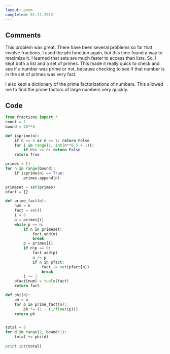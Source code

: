 ```yaml
---
layout: poem
completed: 01.11.2012
---
```


## Comments

This problem was great. There have been several problems so far that involve
fractions. I used the phi function again, but this time found a way to maximize
it. I learned that sets are much faster to access than lists. So, I kept both a
list and a set of primes. This made it really quick to check and see if a
number was prime or not, because checking to see if that number is in the set
of primes was very fast.

I also kept a dictionary of the prime factorizations of numbers. This allowed
me to find the prime factors of large numbers very quickly.

## Code

```python
from fractions import *
count = 1
bound = 10**6

def isprime(n):
	if n == 0 or n == 1: return False
	for i in range(2, int(n**0.5 + 1)):
		if n%i == 0: return False
	return True

primes = []
for n in range(bound):
	if isprime(n) == True:
		primes.append(n)

primeset = set(primes)
pfact = {}

def prime_fact(n):
	num = n
	fact = set()
	i = 0
	p = primes[i]
	while p <= n:
		if n in primeset:
			fact.add(n)
			break
		p = primes[i]
		if n%p == 0:
			fact.add(p)
			n /= p
			if n in pfact:
				fact |= set(pfact[n])
				break
		i += 1
	pfact[num] = tuple(fact)
	return fact

def phi(n):
	ph = n
	for p in prime_fact(n):
		ph *= (1 - (1/float(p)))
	return ph


total = 0
for d in range(2, bound+1):
	total += phi(d)
	
print int(total)
```
